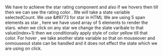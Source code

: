 We have to achieve the star rating component and also if we hovers then till then we can see the rating color . We will take a state variable selectedCount.
We use &#9773 for star in HTML
We are using 5 span elements as star , here we have used array of 5 elements to render the stars.
when we click on any star we change the state varibale to that value(index+1)
then we conditionally apply style of color yellow till that color.
For hover , we take another state variable so that on mouseover and onmouseout state can be handled and it does not effect the state which we are using on click.
